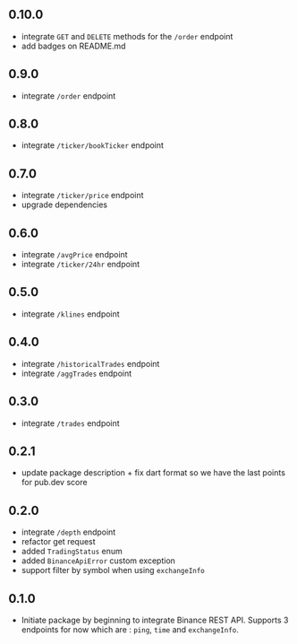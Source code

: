 ## 0.10.0

- integrate `GET` and `DELETE` methods for the `/order` endpoint
- add badges on README.md

## 0.9.0

- integrate `/order` endpoint

## 0.8.0

- integrate `/ticker/bookTicker` endpoint

## 0.7.0

- integrate `/ticker/price` endpoint
- upgrade dependencies

## 0.6.0

- integrate `/avgPrice` endpoint
- integrate `/ticker/24hr` endpoint

## 0.5.0

- integrate `/klines` endpoint

## 0.4.0

- integrate `/historicalTrades` endpoint
- integrate `/aggTrades` endpoint

## 0.3.0

- integrate `/trades` endpoint

## 0.2.1

- update package description + fix dart format so we have the last points for pub.dev score

## 0.2.0

- integrate `/depth` endpoint
- refactor get request
- added `TradingStatus` enum
- added `BinanceApiError` custom exception
- support filter by symbol when using `exchangeInfo`

## 0.1.0

- Initiate package by beginning to integrate Binance REST API. Supports 3 endpoints for now which are : `ping`, `time` and `exchangeInfo`.
